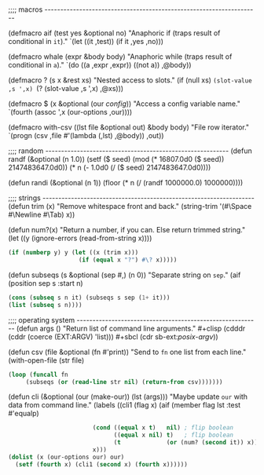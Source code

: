 

# 


;;;; macros --------------------------------------------------------------------

(defmacro aif (test yes &optional no) 
  "Anaphoric if (traps result of conditional in `it`)."
  `(let ((it ,test)) (if it ,yes ,no)))


(defmacro whale (expr &body body) 
  "Anaphoric while (traps result of conditional in `a`)."
  `(do ((a ,expr ,expr)) ((not a)) ,@body))

(defmacro ? (s x &rest xs) 
  "Nested access to slots."
  (if (null xs) `(slot-value ,s ',x) `(? (slot-value ,s ',x) ,@xs)))

(defmacro $ (x &optional (our *config*)) 
  "Access  a config variable name."
  `(fourth (assoc ',x (our-options ,our))))

(defmacro with-csv ((lst file &optional out) &body body)
  "File row iterator."
  `(progn (csv ,file #'(lambda (,lst) ,@body)) ,out))

;;;; random  ----------------------------------------------------------
(defun randf (&optional (n 1.0)) 
  (setf ($ seed)  (mod (* 16807.0d0 ($ seed)) 2147483647.0d0))
  (* n (- 1.0d0 (/ ($ seed)                   2147483647.0d0))))

(defun randi (&optional (n 1)) 
  (floor (* n (/ (randf 1000000.0) 1000000))))

;;;; strings -------------------------------------------------------------------
(defun trim (x) 
  "Remove whitespace front and back."
  (string-trim '(#\Space #\Newline #\Tab) x))

(defun num?(x)
  "Return a number, if you can. Else return trimmed string."
  (let ((y (ignore-errors (read-from-string x))))

```lisp
(if (numberp y) y (let ((x (trim x)))
                    (if (equal x "?") #\? x)))))

```


(defun subseqs (s &optional (sep #\,) (n 0))
  "Separate string on `sep`."
  (aif (position sep s :start n)

```lisp
(cons (subseq s n it) (subseqs s sep (1+ it)))
(list (subseq s n))))

```


;;;; operating system ----------------------------------------------------------
(defun args () 
  "Return list of command line arguments."
  #+clisp (cdddr (cddr (coerce (EXT:ARGV) 'list)))
  #+sbcl  (cdr sb-ext:*posix-argv*))

(defun csv (file &optional (fn #'print))
  "Send to `fn` one list from each line."
  (with-open-file (str file)

```lisp
(loop (funcall fn 
     (subseqs (or (read-line str nil) (return-from csv)))))))

```


(defun cli (&optional (our (make-our)) (lst (args)))
  "Maybe update `our` with data from command line."
  (labels ((cli1 (flag x) (aif (member flag lst :test #'equalp)

```lisp
                        (cond ((equal x t)   nil) ; flip boolean
                              ((equal x nil) t)   ; flip boolean
                              (t             (or (num? (second it)) x)))
                        x)))
(dolist (x (our-options our) our)
  (setf (fourth x) (cli1 (second x) (fourth x))))))
